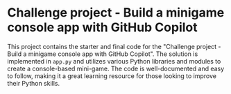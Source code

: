 # Challenge project - Build a minigame console app with GitHub Copilot

This project contains the starter and final code for the "Challenge project - Build a minigame console app with GitHub Copilot". The solution is implemented in `app.py` and utilizes various Python libraries and modules to create a console-based mini-game. The code is well-documented and easy to follow, making it a great learning resource for those looking to improve their Python skills.